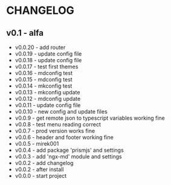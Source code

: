 # CHANGELOG
## v0.1 - alfa
- v0.0.20 - add router
- v0.0.19 - update config file
- v0.0.18 - update config file
- v0.0.17 - test first themes
- v0.0.16 - mdconfig test
- v0.0.15 - mdconfig test
- v0.0.14 - mkconfig test
- v0.0.13 - mkconfig update
- v0.0.12 - mdconfig update
- v0.0.11 - update config file
- v0.0.10 - new config and update files
- v0.0.9 - get remote json to typescript variables working fine
- v0.0.8 - test menu reading correct
- v0.0.7 - prod version works fine
- v0.0.6 - header and footer working fine
- v0.0.5 - mirek001
- v0.0.4 - add package 'prismjs' and settings
- v0.0.3 - add 'ngx-md' module and settings
- v0.0.2 - add changelog
- v0.0.2 - after install
- v0.0.0 - start project
